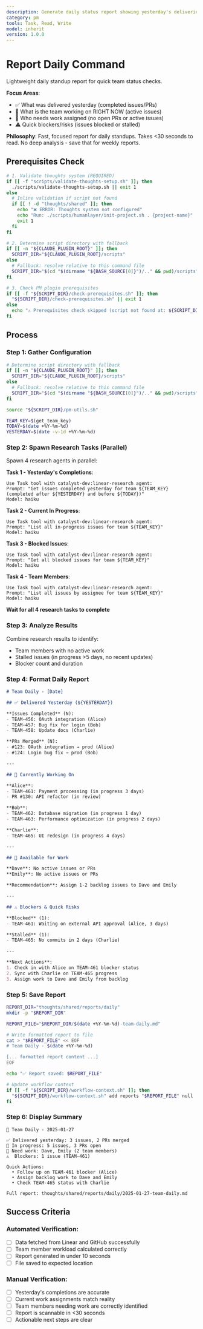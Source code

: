 ```yaml
---
description: Generate daily status report showing yesterday's deliveries, current work, and team members needing assignments
category: pm
tools: Task, Read, Write
model: inherit
version: 1.0.0
---
```


# Report Daily Command

Lightweight daily standup report for quick team status checks.

**Focus Areas**:
- ✅ What was delivered yesterday (completed issues/PRs)
- 🔄 What is the team working on RIGHT NOW (active issues)
- 👥 Who needs work assigned (no open PRs or active issues)
- ⚠️ Quick blockers/risks (issues blocked or stalled)

**Philosophy**: Fast, focused report for daily standups. Takes <30 seconds to read. No deep analysis - save that for weekly reports.

## Prerequisites Check

```bash
# 1. Validate thoughts system (REQUIRED)
if [[ -f "scripts/validate-thoughts-setup.sh" ]]; then
  ./scripts/validate-thoughts-setup.sh || exit 1
else
  # Inline validation if script not found
  if [[ ! -d "thoughts/shared" ]]; then
    echo "❌ ERROR: Thoughts system not configured"
    echo "Run: ./scripts/humanlayer/init-project.sh . {project-name}"
    exit 1
  fi
fi

# 2. Determine script directory with fallback
if [[ -n "${CLAUDE_PLUGIN_ROOT}" ]]; then
  SCRIPT_DIR="${CLAUDE_PLUGIN_ROOT}/scripts"
else
  # Fallback: resolve relative to this command file
  SCRIPT_DIR="$(cd "$(dirname "${BASH_SOURCE[0]}")/.." && pwd)/scripts"
fi

# 3. Check PM plugin prerequisites
if [[ -f "${SCRIPT_DIR}/check-prerequisites.sh" ]]; then
  "${SCRIPT_DIR}/check-prerequisites.sh" || exit 1
else
  echo "⚠️ Prerequisites check skipped (script not found at: ${SCRIPT_DIR})"
fi
```

## Process

### Step 1: Gather Configuration

```bash
# Determine script directory with fallback
if [[ -n "${CLAUDE_PLUGIN_ROOT}" ]]; then
  SCRIPT_DIR="${CLAUDE_PLUGIN_ROOT}/scripts"
else
  # Fallback: resolve relative to this command file
  SCRIPT_DIR="$(cd "$(dirname "${BASH_SOURCE[0]}")/.." && pwd)/scripts"
fi

source "${SCRIPT_DIR}/pm-utils.sh"

TEAM_KEY=$(get_team_key)
TODAY=$(date +%Y-%m-%d)
YESTERDAY=$(date -v-1d +%Y-%m-%d)
```

### Step 2: Spawn Research Tasks (Parallel)

Spawn 4 research agents in parallel:

**Task 1 - Yesterday's Completions**:
```
Use Task tool with catalyst-dev:linear-research agent:
Prompt: "Get issues completed yesterday for team ${TEAM_KEY} (completed after ${YESTERDAY} and before ${TODAY})"
Model: haiku
```

**Task 2 - Current In Progress**:
```
Use Task tool with catalyst-dev:linear-research agent:
Prompt: "List all in-progress issues for team ${TEAM_KEY}"
Model: haiku
```

**Task 3 - Blocked Issues**:
```
Use Task tool with catalyst-dev:linear-research agent:
Prompt: "Get all blocked issues for team ${TEAM_KEY}"
Model: haiku
```

**Task 4 - Team Members**:
```
Use Task tool with catalyst-dev:linear-research agent:
Prompt: "List all issues by assignee for team ${TEAM_KEY}"
Model: haiku
```

**Wait for all 4 research tasks to complete**

### Step 3: Analyze Results

Combine research results to identify:
- Team members with no active work
- Stalled issues (in progress >5 days, no recent updates)
- Blocker count and duration

### Step 4: Format Daily Report

```markdown
# Team Daily - [Date]

## ✅ Delivered Yesterday (${YESTERDAY})

**Issues Completed** (N):
- TEAM-456: OAuth integration (Alice)
- TEAM-457: Bug fix for login (Bob)
- TEAM-458: Update docs (Charlie)

**PRs Merged** (N):
- #123: OAuth integration → prod (Alice)
- #124: Login bug fix → prod (Bob)

---

## 🔄 Currently Working On

**Alice**:
- TEAM-461: Payment processing (in progress 3 days)
- PR #130: API refactor (in review)

**Bob**:
- TEAM-462: Database migration (in progress 1 day)
- TEAM-463: Performance optimization (in progress 2 days)

**Charlie**:
- TEAM-465: UI redesign (in progress 4 days)

---

## 👥 Available for Work

**Dave**: No active issues or PRs
**Emily**: No active issues or PRs

**Recommendation**: Assign 1-2 backlog issues to Dave and Emily

---

## ⚠️ Blockers & Quick Risks

**Blocked** (1):
- TEAM-461: Waiting on external API approval (Alice, 3 days)

**Stalled** (1):
- TEAM-465: No commits in 2 days (Charlie)

---

**Next Actions**:
1. Check in with Alice on TEAM-461 blocker status
2. Sync with Charlie on TEAM-465 progress
3. Assign work to Dave and Emily from backlog
```

### Step 5: Save Report

```bash
REPORT_DIR="thoughts/shared/reports/daily"
mkdir -p "$REPORT_DIR"

REPORT_FILE="$REPORT_DIR/$(date +%Y-%m-%d)-team-daily.md"

# Write formatted report to file
cat > "$REPORT_FILE" << EOF
# Team Daily - $(date +%Y-%m-%d)

[... formatted report content ...]
EOF

echo "✅ Report saved: $REPORT_FILE"

# Update workflow context
if [[ -f "${SCRIPT_DIR}/workflow-context.sh" ]]; then
  "${SCRIPT_DIR}/workflow-context.sh" add reports "$REPORT_FILE" null
fi
```

### Step 6: Display Summary

```
📅 Team Daily - 2025-01-27

✅ Delivered yesterday: 3 issues, 2 PRs merged
🔄 In progress: 5 issues, 3 PRs open
👥 Need work: Dave, Emily (2 team members)
⚠️  Blockers: 1 issue (TEAM-461)

Quick Actions:
  • Follow up on TEAM-461 blocker (Alice)
  • Assign backlog work to Dave and Emily
  • Check TEAM-465 status with Charlie

Full report: thoughts/shared/reports/daily/2025-01-27-team-daily.md
```

## Success Criteria

### Automated Verification:
- [ ] Data fetched from Linear and GitHub successfully
- [ ] Team member workload calculated correctly
- [ ] Report generated in under 10 seconds
- [ ] File saved to expected location

### Manual Verification:
- [ ] Yesterday's completions are accurate
- [ ] Current work assignments match reality
- [ ] Team members needing work are correctly identified
- [ ] Report is scannable in <30 seconds
- [ ] Actionable next steps are clear
